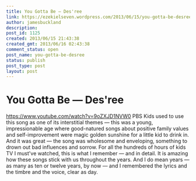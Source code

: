 ```yaml
---
title: You Gotta Be — Des'ree
link: https://ezekielseven.wordpress.com/2013/06/15/you-gotta-be-desree/
author: jamesbuckland
description: 
post_id: 1125
created: 2013/06/15 21:43:38
created_gmt: 2013/06/16 02:43:38
comment_status: open
post_name: you-gotta-be-desree
status: publish
post_type: post
layout: post
---
```


# You Gotta Be — Des'ree

https://www.youtube.com/watch?v=9oZXJD1NVW0 PBS Kids used to use this song as one of its interstitial themes — this was a young, impressionable age where good-natured songs about positive family values and self-improvement were magic golden sunshine for a little kid to drink in. And it was great — the song was wholesome and enveloping, something to drown out bad influences and sorrow. For all the hundreds of hours of kids TV I must've watched, this is what I remember — and in detail. It is amazing how these songs stick with us throughout the years. And I do mean years — as many as ten or twelve years, by now — and I remembered the lyrics and the timbre and the voice, clear as day.